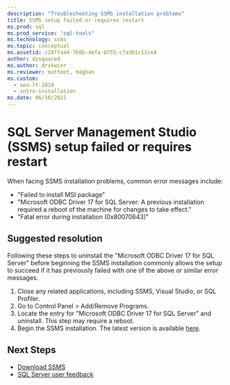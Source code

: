 ```yaml
---
description: "Troubleshooting SSMS installation problems"
title: SSMS setup failed or requires restart
ms.prod: sql
ms.prod_service: "sql-tools"
ms.technology: ssms
ms.topic: conceptual
ms.assetid: c28ffa44-7b8b-4efa-b755-c7a3b1c11ce4
author: dzsquared
ms.author: drskwier
ms.reviewer: matteot, maghan
ms.custom:
  - seo-lt-2019
  - intro-installation
ms.date: 06/18/2021
---
```



# SQL Server Management Studio (SSMS) setup failed or requires restart
When facing SSMS installation problems, common error messages include:
- "Failed to install MSI package"
- "Microsoft ODBC Driver 17 for SQL Server: A previous installation required a reboot of the machine for changes to take effect."
- "Fatal error during installation (0x80070643)"

## Suggested resolution
Following these steps to uninstall the "Microsoft ODBC Driver 17 for SQL Server" before beginning the SSMS installation commonly allows the setup to succeed if it has previously failed with one of the above or similar error messages.

1. Close any related applications, including SSMS, Visual Studio, or SQL Profiler.
2. Go to Control Panel > Add/Remove Programs.
3. Locate the entry for "Microsoft ODBC Driver 17 for SQL Server" and uninstall.  This step may require a reboot.
4. Begin the SSMS installation.  The latest version is available [here](../download-sql-server-management-studio-ssms.md).

## Next Steps
- [Download SSMS](../download-sql-server-management-studio-ssms.md)
- [SQL Server user feedback](https://aka.ms/sqlfeedback)
